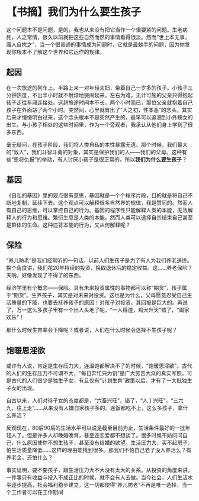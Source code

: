 # 【书摘】我们为什么要生孩子

这个问题本不是问题，是的，我也从来没有把它当作一个很要紧的问题。生老病死，人之常情，很久以前就把这些自然而然的事情看得很淡。然而“世上本无事，庸人自扰之”，当一个很普通的事情成为问题时，它就是最棘手的问题，因为你发现你根本不了解这个世界和它运作的规律。

## 起因

在一次旅途的列车上。半路上来一对年轻夫妇，带着自己一岁多的孩子。小孩子三分钟热度，不出半小时就不耐烦地哭闹起来。左右为难，无计可施的父亲只得抱起孩子走往车厢连接处。这趟旅途时间本不长，两个小时而已，那位父亲就抱着自己孩子在外面站了两个小时。突然间，心里就冒出了“人之初，性本恶”的念头。其实后来才慢慢明白过来，这个念头根本不是突然产生的，最早可以追溯到小外甥女的出生。与小孩子相处的这些时间里，作为一个旁观者，我承认从他们身上学到了很多东西。

毫无疑问，在孩子阶段，我们将人类自私的本性暴露无遗。那个时候，我们最大的“敌人”，我们斗智斗勇的对象，其实是保护我们的人——我们的父母。这种有些“恩将仇报”的举动，有人讨厌小孩子是很正常的。所以**我们为什么要生孩子**？

## 基因

《自私的基因》里的观点很有意思，基因就是一个个程序片段，目的就是将自己不断地复制，延续下去。这个观点可以解释很多自然界的规律，我是赞同的。然而人有自己的思维，可以掌控自己的行为。基因的程序性只能解释人类的本能，无法解释人的行为和思维。繁衍生息是人类的本能，然而人类可以选择自杀结束自己甚至是群体的生命。这种违背本能的行为，又从何解释呢？

## 保险

“养儿防老”是我们经常听的一句话。以前人们生孩子是为了有人为我们养老送终。换个角度讲，我们花20年持续的投资，换取退休后的稳定收益。这……养老保险？天呐，好像发现了不得了的东西。

经济学里有个概念——保险。具有未来投资属性的事物都可以称“期货”，孩子属于“期货”。生养孩子，其实是对未来对投资。这也是为什么，父母愿意忍受自己生活质量的下降，也要去抚养孩子的原因！对孩子对投资，其回报是巨大的。再说了，万一这么多孩子里有一个出人头地了呢，“一人得道，鸡犬升天”错了，“阖家欢乐”！

那什么时候生育率会下降呢？或者说，人们在什么时候会选择不生孩子呢？

## 饱暖思淫欲

或许有人说，肯定是生存压力大，连温饱都解决不了的时候，“饱暖思淫欲”。古代的人们的生存压力不可谓不大，“每日奔忙只为饥”是广大劳苦大众的真实写照。可是古代的人们很少是独生子女，有且仅有“计划生育”政策以后，才有了一大批独生子女的出现。

自古以来，人们对待子女的态度都是，“六畜兴旺”，错了，“人丁兴旺”，“三六九，往上走”……从来没有人嫌自家孩子多的。连饭都吃不上，这么多孩子，拿什么养活？

反观现在，80后90后的生活水平可以说是截至目前为止，生活条件最好的一批年轻人了。但是许多人却晚婚晚育，甚至连恋爱都不想谈了。很多时候不妨问问自己，什么原因使你不想生孩子，甚至没有结婚的欲望。生活压力大，买不起房子，怕生活质量降低……这样的理由能找到很多。那我们不怕自己老了没人养活么？有养老金，还怕什么？

事实证明，要不要孩子，跟生活压力大不大没有太大的关系。从投资的角度来讲，一件事只有收益与投入不成正比的时候，就不会有人去做。当今社会，人们生活水平逐步提高，社会福利稳步建立，这一切都使得“养儿防老”不再是唯一选择，当一个工作者可以在工作期间
